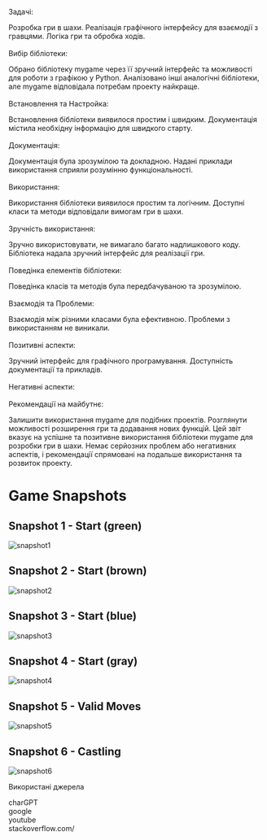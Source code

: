 Задачі:

Розробка гри в шахи.
Реалізація графічного інтерфейсу для взаємодії з гравцями.
Логіка гри та обробка ходів.
<br/> <br/>
Вибір бібліотеки:

Обрано бібліотеку mygame через її зручний інтерфейс та можливості для роботи з графікою у Python.
Аналізовано інші аналогічні бібліотеки, але mygame відповідала потребам проекту найкраще.<br/><br/>
Встановлення та Настройка:

Встановлення бібліотеки виявилося простим і швидким.
Документація містила необхідну інформацію для швидкого старту.<br/><br/>
Документація:

Документація була зрозумілою та докладною.
Надані приклади використання сприяли розумінню функціональності.<br/><br/>
Використання:

Використання бібліотеки виявилося простим та логічним.
Доступні класи та методи відповідали вимогам гри в шахи.<br/><br/>
Зручність використання:

Зручно використовувати, не вимагало багато надлишкового коду.
Бібліотека надала зручний інтерфейс для реалізації гри.<br/><br/>
Поведінка елементів бібліотеки:

Поведінка класів та методів була передбачуваною та зрозумілою.<br/><br/>
Взаємодія та Проблеми:

Взаємодія між різними класами була ефективною.
Проблеми з використанням не виникали.<br/><br/>
Позитивні аспекти:

Зручний інтерфейс для графічного програмування.
Доступність документації та прикладів.<br/><br/>
Негативні аспекти:
<br/><br/>
Рекомендації на майбутнє:

Залишити використання mygame для подібних проектів.
Розглянути можливості розширення гри та додавання нових функцій.
Цей звіт вказує на успішне та позитивне використання бібліотеки mygame для розробки гри в шахи. Немає серйозних проблем або негативних аспектів, і рекомендації спрямовані на подальше використання та розвиток проекту.

# Game Snapshots

## Snapshot 1 - Start (green)
![snapshot1](snapshots/snapshot1.png)

## Snapshot 2 - Start (brown)
![snapshot2](snapshots/snapshot2.png)

## Snapshot 3 - Start (blue)
![snapshot3](snapshots/snapshot3.png)

## Snapshot 4 - Start (gray)
![snapshot4](snapshots/snapshot4.png)

## Snapshot 5 - Valid Moves
![snapshot5](snapshots/snapshot5.png)

## Snapshot 6 - Castling
![snapshot6](snapshots/snapshot6.png)


Використані джерела

charGPT  <br/>
google <br/>
youtube <br/>
stackoverflow.com/<br/>
